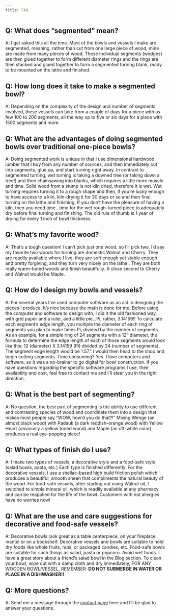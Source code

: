 ```yaml
---
title: FAQ
---
```

## Q: What does “segmented” mean?

A: I get asked this all the time. Most of the bowls and vessels I make are segmented, meaning, rather than cut from one large piece of wood, mine are made from many pieces of wood. These individual segments (wedges) are then glued together to form different diameter rings and the rings are then stacked and glued together to form a segmented turning blank, ready to be mounted on the lathe and finished.

## Q: How long does it take to make a segmented bowl?

A: Depending on the complexity of the design and number of segments involved, these vessels can take from a couple of days for a piece with as few 100 to 200 segments, all the way up to five or six days for a piece with 1500 segments and more.

## Q: What are the advantages of doing segmented bowls over traditional one-piece bowls?

A: Doing segmented work is unique in that I use dimensional hardwood lumber that I buy from any number of sources, and then immediately cut into segments, glue up, and start turning right away. In contrast to segmented turning, wet turning is taking a downed tree (or taking down a tree!) and then chainsawing into blanks, which requires a little more muscle and time. Solid wood from a stump is not kiln dried, therefore it is wet. Wet turning requires turning it to a rough shape and then, if you’re lucky enough to have access to a kiln, kiln-drying it for 30 days or so and then final turning
on the lathe and finishing. If you don’t have the pleasure of having a kiln, then you need time…time for the wet
rough-turned piece to adequately dry before final turning and finishing. The old rule of thumb is 1 year of drying for
every 1 inch of bowl thickness.

## Q: What’s my favorite wood?

A: That’s a tough question! I can’t pick just one wood, so I’ll pick two. I’d say my favorite two woods for turning are domestic Walnut and Cherry. They are readily available where I live, they are soft enough yet stable enough and pretty forgiving, and they turn very nicely on the lathe . They are both really warm-toned woods and finish beautifully. A close second to Cherry and Walnut would be Maple.

## Q: How do I design my bowls and vessels?

A: For several years I’ve used computer software as an aid in designing the pieces I produce. It’s nice because the math is done for me. Before using the computer and software to design with, I did it the old fashioned way, with grid paper and a ruler, and a little pie…Pi, rather, 3.14159!! To calculate each segment’s edge length, you multiple the diameter of each ring of segments you plan to make times Pi, divided by the number of segments. As an example, for a simple ring of 24 segments with a 12” diameter, the formula to determine the edge length of each of those segments would look like
this: 12 (diameter) X 3.14159 (Pi) divided by 24 (number of segments). The segment edge length would be 1.57."  I would then head to the shop and begin cutting segments. Time consuming? Yes. I love computers and software, so it was a no-brainer to go digital for bowl
construction.  If you have questions regarding the specific software programs I use, their availability and cost, feel free to contact me and I'll steer you in the right direction.

## Q: What is the best part of segmenting?

A: No question, the best part of segmenting is the ability to use different and contrasting species of wood and coordinate them into a design that makes most people say “WOW, how’d you do that?!” Mixing Wenge (an almost black wood) with Padauk (a dark reddish-orange wood) with Yellow Heart (obviously a yellow toned wood) and Maple (an off-white color) produces a real eye-popping piece!

## Q: What types of finish do I use?

A: I make two types of vessels, a decorative style and a food-safe style (salad bowls, pasta, etc.) Each type is finished differently. For the decorative vessels, I use a shellac-based high build friction polish which produces a beautiful, smooth sheen that compliments the natural beauty of the wood. For food-safe vessels, after starting out using Walnut oil, I switched to simple mineral oil, which is readily available at any pharmacy and can be reapplied for the life of the bowl.  Customers with nut allergies have no worries now!

## Q: What are the use and care suggestions for decorative and food-safe vessels?

A: Decorative bowls look great as a table centerpiece, on your fireplace mantel or on a bookshelf. Decorative vessels and bowls are suitable to hold dry foods like whole fruits, nuts, or packaged candies, etc. Food-safe bowls are suitable for such things as salad, pasta or popcorn. Avoid wet foods. I have a great story about a friend’s salad bowl in the Blog section. To clean your bowl, wipe out with a damp cloth and dry immediately, FOR ANY WOODEN BOWL/VESSEL, REMEMBER:  **DO NOT SUBMERGE IN WATER OR PLACE IN A DISHWASHER!!**

## Q: More questions?

A: Send me a message through the [contact page](/contact) here and I’ll be glad to answer your questions.